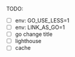 TODO:

- [ ] env: GO_USE_LESS=1
- [ ] env: LINK_AS_GO=1
- [ ] go change title
- [ ] lighthouse
- [ ] cache